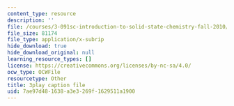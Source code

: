 ```yaml
---
content_type: resource
description: ''
file: /courses/3-091sc-introduction-to-solid-state-chemistry-fall-2010/7ae97d481638a3e3269f1629511a1900_5l_S8WwBVnM.srt
file_size: 81174
file_type: application/x-subrip
hide_download: true
hide_download_original: null
learning_resource_types: []
license: https://creativecommons.org/licenses/by-nc-sa/4.0/
ocw_type: OCWFile
resourcetype: Other
title: 3play caption file
uid: 7ae97d48-1638-a3e3-269f-1629511a1900
---
```

